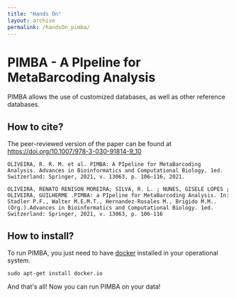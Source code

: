 ```yaml
---
title: "Hands On"
layout: archive
permalink: /handsOn_pimba/
---  
```


# PIMBA - A PIpeline for MetaBarcoding Analysis
PIMBA allows the use of customized databases, as well as other reference databases.

## How to cite?
The peer-reviewed version of the paper can be found at https://doi.org/10.1007/978-3-030-91814-9_10

```console  
OLIVEIRA, R. R. M. et al. PIMBA: A PIpeline for MetaBarcoding Analysis. Advances in Bioinformatics and Computational Biology. 1ed. Switzerland: Springer, 2021, v. 13063, p. 106–116, 2021.
```

```console  
OLIVEIRA, RENATO RENISON MOREIRA; SILVA, R. L. ; NUNES, GISELE LOPES ; OLIVEIRA, GUILHERME .PIMBA: a PIpeline for MetaBarcoding Analysis. In: Stadler P.F., Walter M.E.M.T., Hernandez-Rosales M., Brigido M.M.. (Org.).Advances in Bioinformatics and Computational Biology. 1ed. Switzerland: Springer, 2021, v. 13063, p. 106-116
```

## How to install?
To run PIMBA, you just need to have [docker](https://docs.docker.com) installed in your operational system.

```console  
sudo apt-get install docker.io
```

And that's all! Now you can run PIMBA on your data!

